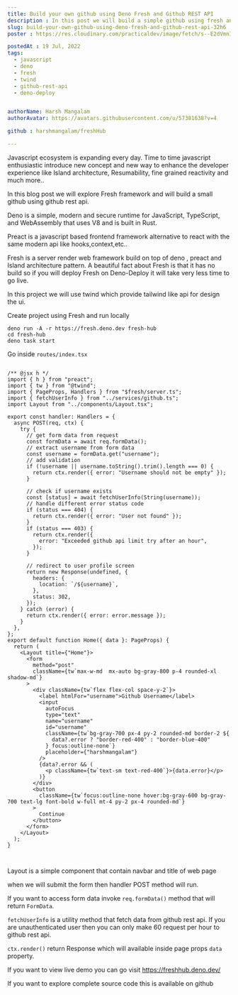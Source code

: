 ```yaml
---
title: Build your own github using Deno Fresh and Github REST API
description : In this post we will build a simple github using fresh and github rest api.
slug: build-your-own-github-using-deno-fresh-and-github-rest-api-32h6
poster : https://res.cloudinary.com/practicaldev/image/fetch/s--E2dVmnIB--/c_imagga_scale,f_auto,fl_progressive,h_420,q_auto,w_1000/https://dev-to-uploads.s3.amazonaws.com/uploads/articles/lwrjlidkua2wn0ggd2l8.png

postedAt : 19 Jul, 2022
tags: 
  - javascript
  - deno
  - fresh
  - twind
  - github-rest-api
  - deno-deploy


authorName: Harsh Mangalam
authorAvatar: https://avatars.githubusercontent.com/u/57381638?v=4

github : harshmangalam/freshHub

---
```



Javascript ecosystem is expanding every day. Time to time javascript enthusiastic introduce new concept and new way to enhance the developer experience like Island architecture, Resumability, fine grained reactivity and much more..

In this blog post we will explore Fresh framework and will build a small github using github rest api.

Deno is a simple, modern and secure runtime for JavaScript, TypeScript, and WebAssembly that uses V8 and is built in Rust.

Preact is a javascript based frontend framework alternative to react with the same modern api like hooks,context,etc..


Fresh is a server render web framework build on top of deno , preact and Island architecture pattern.
A beautiful fact about Fresh is that it has no build so if you will deploy Fresh on Deno-Deploy it will take very less time to go live. 

In this project we will use twind which provide tailwind like api for design the ui.

Create project using Fresh and run locally

```
deno run -A -r https://fresh.deno.dev fresh-hub
cd fresh-hub
deno task start

```

Go inside `routes/index.tsx`

```tsx

/** @jsx h */
import { h } from "preact";
import { tw } from "@twind";
import { PageProps, Handlers } from "$fresh/server.ts";
import { fetchUserInfo } from "../services/github.ts";
import Layout from "../components/Layout.tsx";

export const handler: Handlers = {
  async POST(req, ctx) {
    try {
      // get form data from request
      const formData = await req.formData();
      // extract username from form data
      const username = formData.get("username");
      // add validation
      if (!username || username.toString().trim().length === 0) {
        return ctx.render({ error: "Username should not be empty" });
      }

      // check if username exists
      const [status] = await fetchUserInfo(String(username));
      // handle different error status code
      if (status === 404) {
        return ctx.render({ error: "User not found" });
      }
      if (status === 403) {
        return ctx.render({
          error: "Exceeded github api limit try after an hour",
        });
      }

      // redirect to user profile screen
      return new Response(undefined, {
        headers: {
          location: `/${username}`,
        },
        status: 302,
      });
    } catch (error) {
      return ctx.render({ error: error.message });
    }
  },
};
export default function Home({ data }: PageProps) {
  return (
    <Layout title={"Home"}>
      <form
        method="post"
        className={tw`max-w-md  mx-auto bg-gray-800 p-4 rounded-xl shadow-md`}
      >
        <div className={tw`flex flex-col space-y-2`}>
          <label htmlFor="username">Github Username</label>
          <input
            autoFocus
            type="text"
            name="username"
            id="username"
            className={tw`bg-gray-700 px-4 py-2 rounded-md border-2 ${
              data?.error ? "border-red-400" : "border-blue-400"
            } focus:outline-none`}
            placeholder={"harshmangalam"}
          />
          {data?.error && (
            <p className={tw`text-sm text-red-400`}>{data.error}</p>
          )}
        </div>
        <button
          className={tw`focus:outline-none hover:bg-gray-600 bg-gray-700 text-lg font-bold w-full mt-4 py-2 px-4 rounded-md`}
        >
          Continue
        </button>
      </form>
    </Layout>
  );
}



```


Layout is a simple component that contain navbar and title of web page


when we will submit the form then handler POST method will run.

If you want to access form data invoke `req.formData()` method that will return `FormData`.

`fetchUserInfo` is a utility method that fetch data from github rest api. If you are unauthenticated user then you can only make 60 request per hour to github rest api.

`ctx.render()` return Response which will available inside page props `data` property.

If you want to view live demo you can go visit https://freshhub.deno.dev/

If you want to explore complete source code this is available on github






